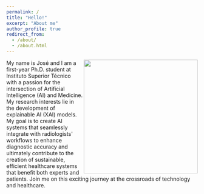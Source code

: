 ```yaml
---
permalink: /
title: "Hello!"
excerpt: "About me"
author_profile: true
redirect_from: 
  - /about/
  - /about.html
---
```


<img align="right" width="300" src="https://github.com/JoseLuisNeves/joseneves/assets/90193839/33d4c87a-0ca5-4939-a5be-03f83f8546ba">


My name is José and I am a first-year Ph.D. student at Instituto Superior Técnico with a passion for the intersection of Artificial Intelligence (AI) and Medicine. My research interests lie in the development of explainable AI (XAI) models. My goal is to create AI systems that seamlessly integrate with radiologists' workflows to enhance diagnostic accuracy and ultimately contribute to the creation of sustainable, efficient healthcare systems that benefit both experts and patients. Join me on this exciting journey at the crossroads of technology and healthcare.
